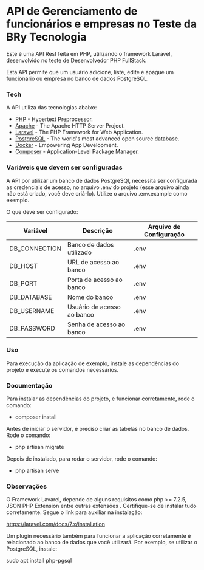 # API de Gerenciamento de funcionários e empresas no Teste da BRy Tecnologia

Este é uma API Rest feita em PHP, utilizando o framework Laravel, desenvolvido no teste de Desenvolvedor PHP FullStack.

Esta API permite que um usuário adicione, liste, edite e apague um funcionário ou empresa no banco de dados PostgreSQL.

### Tech

A API utiliza das tecnologias abaixo:
* [PHP] - Hypertext Preprocessor.
* [Apache] - The Apache HTTP Server Project.
* [Laravel] - The PHP Framework for Web Application.
* [PostgreSQL] - The world's most advanced open source database.
* [Docker] - Empowering App Development.
* [Composer] - Application-Level Package Manager.

### Variáveis que devem ser configuradas

A API por utilizar um banco de dados PostgreSQl, necessita ser configurada as credenciais de acesso, no arquivo .env do projeto (esse arquivo ainda não está criado, você deve criá-lo). Utilize o arquivo .env.example como exemplo.

O que deve ser configurado:

| Variável | Descrição | Arquivo de Configuração |
| ------ | ------ | ------ |
| DB_CONNECTION | Banco de dados utilizado | .env
| DB_HOST | URL de acesso ao banco | .env
| DB_PORT | Porta de acesso ao banco | .env
| DB_DATABASE | Nome do banco | .env
| DB_USERNAME | Usuário de acesso ao banco | .env
| DB_PASSWORD | Senha de acesso ao banco | .env

### Uso 

Para execução da aplicação de exemplo, instale as dependências do projeto e execute os comandos necessários.

### Documentação

Para instalar as dependências do projeto, e funcionar corretamente, rode o comando:

- composer install

Antes de iniciar o servidor, é preciso criar as tabelas no banco de dados. Rode o comando:

- php artisan migrate

Depois de instalado, para rodar o servidor, rode o comando:
- php artisan serve

[Laravel]: <https://laravel.com/>
[PostgreSQL]: https://www.postgresql.org/
[Docker]: https://www.docker.com/
[Composer]: https://getcomposer.org/
[PHP]: https://www.php.net/
[Apache]: https://httpd.apache.org/

### Observações

O Framework Lavarel, depende de alguns requisitos como php >= 7.2.5, JSON PHP Extension entre outras extensões . Certifique-se de instalar tudo corretamente. Segue o link para auxiliar na instalação:

https://laravel.com/docs/7.x/installation

Um plugin necessário também para funcionar a aplicação corretamente é relacionado ao banco de dados que você utilizará. Por exemplo, se utilizar o PostgreSQL, instale:

sudo apt install php-pgsql

